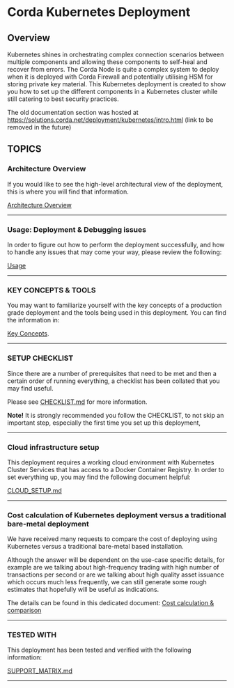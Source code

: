 # Corda Kubernetes Deployment

## Overview

Kubernetes shines in orchestrating complex connection scenarios between multiple components and allowing these components to self-heal and recover from errors.
The Corda Node is quite a complex system to deploy when it is deployed with Corda Firewall and potentially utilising HSM for storing private key material.
This Kubernetes deployment is created to show you how to set up the different components in a Kubernetes cluster while still catering to best security practices.

The old documentation section was hosted at https://solutions.corda.net/deployment/kubernetes/intro.html (link to be removed in the future)

## TOPICS

### Architecture Overview

If you would like to see the high-level architectural view of the deployment, this is where you will find that information.

[Architecture Overview](ARCHITECTURE_OVERVIEW.md)

---

### Usage: Deployment & Debugging issues

In order to figure out how to perform the deployment successfully, and how to handle any issues that may come your way, please review the following:

[Usage](USAGE.md)

---

### KEY CONCEPTS & TOOLS

You may want to familiarize yourself with the key concepts of a production grade deployment and the tools being used in this deployment.
You can find the information in: 

[Key Concepts](KEY_CONCEPTS.md).

---

### SETUP CHECKLIST

Since there are a number of prerequisites that need to be met and then a certain order of running everything, a checklist has been collated that you may find useful.

Please see [CHECKLIST.md](CHECKLIST.md) for more information.

**Note!**
It is strongly recommended you follow the CHECKLIST, to not skip an important step, especially the first time you set up this deployment,

---

### Cloud infrastructure setup

This deployment requires a working cloud environment with Kubernetes Cluster Services that has access to a Docker Container Registry.
In order to set everything up, you may find the following document helpful:

[CLOUD_SETUP.md](CLOUD_SETUP.md)

---

### Cost calculation of Kubernetes deployment versus a traditional bare-metal deployment

We have received many requests to compare the cost of deploying using Kubernetes versus a traditional bare-metal based installation.

Although the answer will be dependent on the use-case specific details, for example are we talking about high-frequency trading with high number of transactions per second or 
are we talking about high quality asset issuance which occurs much less frequently, we can still generate some rough estimates that hopefully will be useful as indications.

The details can be found in this dedicated document: 
[Cost calculation & comparison](COST_CALCULATION.md)

---

### TESTED WITH

This deployment has been tested and verified with the following information: 

[SUPPORT_MATRIX.md](SUPPORT_MATRIX.md)

---

